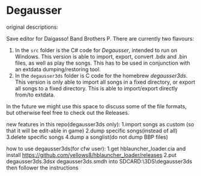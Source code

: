 # Degausser

original descriptions:

Save editor for Daigasso! Band Brothers P. There are currently two flavours:

1. In the `src` folder is the C# code for _Degausser_, intended to run on Windows. This version is able to import, export, convert .bdx and .bin files, as well as play the songs. This has to be used in conjunction with an extdata dumping/restoring tool.
2. In the `degausser3ds` folder is C code for the homebrew _degausser3ds_. This version is only able to import all songs in a fixed directory, or export all songs to a fixed directory. This is able to import/export directly from/to extdata.

In the future we might use this space to discuss some of the file formats, but otherwise feel free to check out the Releases.


new features in this repo(degausser3ds only):
1.import songs as custom (so that it will be edit-able in game)
2.dump specific songs(instead of all)
3.delete specific songs
4.dump a songlist(do not dump BBP files)

how to use degausser3ds(for cfw user):
1.get hblauncher_loader.cia and install https://github.com/yellows8/hblauncher_loader/releases
2.put degausser3ds.3dsx degausser3ds.smdh into SDCARD:\3DS\degausser3ds\
 then follower the instructions
